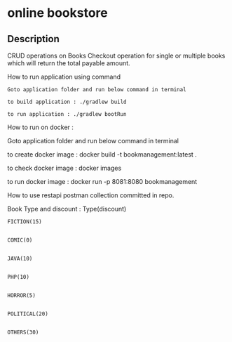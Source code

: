 online bookstore
================



Description
---------------
CRUD operations on Books
Checkout operation for single or multiple books which will return the total payable amount.

How to run application using command

    Goto application folder and run below command in terminal

    to build application : ./gradlew build

    to run application : ./gradlew bootRun

How to run on docker :

 Goto application folder and run below command in terminal

 to create docker image : docker build -t bookmanagement:latest .

 to check docker image : docker images

 to run docker image : docker run -p 8081:8080 bookmanagement

How to use restapi
   postman collection committed in repo.


Book Type and discount  : Type(discount)



    FICTION(15)


    COMIC(0)


    JAVA(10)


    PHP(10)


    HORROR(5)


    POLITICAL(20)


    OTHERS(30)
